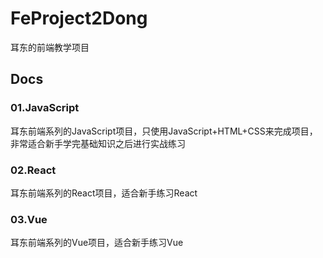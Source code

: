# FeProject2Dong
耳东的前端教学项目

## Docs
### 01.JavaScript
耳东前端系列的JavaScript项目，只使用JavaScript+HTML+CSS来完成项目，非常适合新手学完基础知识之后进行实战练习

### 02.React
耳东前端系列的React项目，适合新手练习React

### 03.Vue
耳东前端系列的Vue项目，适合新手练习Vue

